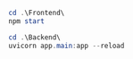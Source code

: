 ```powershell
cd .\Frontend\
npm start
```

```powershell
cd .\Backend\
uvicorn app.main:app --reload
```
